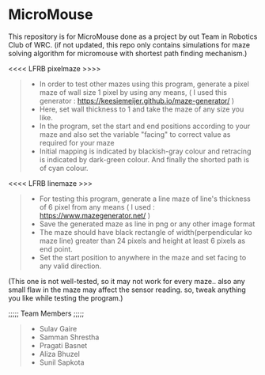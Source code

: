 # MicroMouse
This repository is for MicroMouse done as a project by out Team in Robotics Club of WRC. (if not updated, this repo only contains simulations for maze solving algorithm for micromouse with shortest path finding mechanism.)


<<<< LFRB pixelmaze >>>>
> * In order to test other mazes using this program, generate a pixel maze of wall size 1 pixel by using any means, ( I used this generator : https://keesiemeijer.github.io/maze-generator/  )
> * Here, set wall thickness to 1 and take the maze of any size you like.
> * In the program, set the start and end positions according to your maze and also set the variable "facing" to correct value as required for your maze
> * Initial mapping is indicated by blackish-gray colour and retracing is indicated by dark-green colour. And finally the shorted path is of cyan colour.



<<<< LFRB linemaze  >>>
> * For testing this program, generate a line maze of line's thickness of 6 pixel from any means ( I used : https://www.mazegenerator.net/ )
> * Save the generated maze as line in png or any other image format
> * The maze should have black rectangle of width(perpendicular ko maze line) greater than 24 pixels and height at least 6 pixels as end point.
> * Set the start position to anywhere in the maze and set facing to any valid direction.

(This one is not well-tested, so it may not work for every maze.. also any small flaw in the maze may affect the sensor reading. so, tweak anything you like while testing the program.)



;;;;; Team Members ;;;;;
> * Sulav Gaire
> * Samman Shrestha
> * Pragati Basnet
> * Aliza Bhuzel
> * Sunil Sapkota

